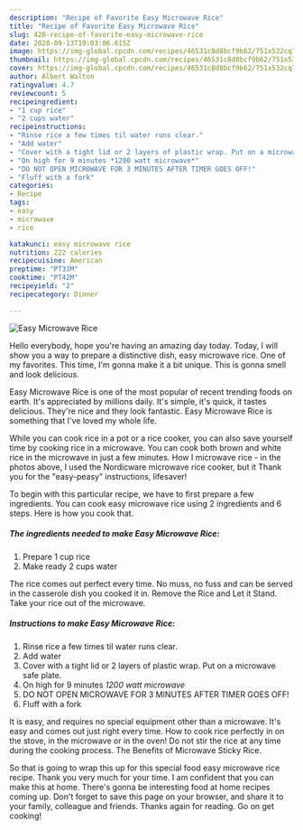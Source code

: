 ```yaml
---
description: "Recipe of Favorite Easy Microwave Rice"
title: "Recipe of Favorite Easy Microwave Rice"
slug: 420-recipe-of-favorite-easy-microwave-rice
date: 2020-09-13T19:03:06.615Z
image: https://img-global.cpcdn.com/recipes/46531c8d8bcf9b62/751x532cq70/easy-microwave-rice-recipe-main-photo.jpg
thumbnail: https://img-global.cpcdn.com/recipes/46531c8d8bcf9b62/751x532cq70/easy-microwave-rice-recipe-main-photo.jpg
cover: https://img-global.cpcdn.com/recipes/46531c8d8bcf9b62/751x532cq70/easy-microwave-rice-recipe-main-photo.jpg
author: Albert Walton
ratingvalue: 4.7
reviewcount: 5
recipeingredient:
- "1 cup rice"
- "2 cups water"
recipeinstructions:
- "Rinse rice a few times til water runs clear."
- "Add water"
- "Cover with a tight lid or 2 layers of plastic wrap. Put on a microwave safe plate."
- "On high for 9 minutes *1200 watt microwave*"
- "DO NOT OPEN MICROWAVE FOR 3 MINUTES AFTER TIMER GOES OFF!"
- "Fluff with a fork"
categories:
- Recipe
tags:
- easy
- microwave
- rice

katakunci: easy microwave rice 
nutrition: 222 calories
recipecuisine: American
preptime: "PT33M"
cooktime: "PT42M"
recipeyield: "2"
recipecategory: Dinner

---
```



![Easy Microwave Rice](https://img-global.cpcdn.com/recipes/46531c8d8bcf9b62/751x532cq70/easy-microwave-rice-recipe-main-photo.jpg)

Hello everybody, hope you're having an amazing day today. Today, I will show you a way to prepare a distinctive dish, easy microwave rice. One of my favorites. This time, I'm gonna make it a bit unique. This is gonna smell and look delicious.

Easy Microwave Rice is one of the most popular of recent trending foods on earth. It's appreciated by millions daily. It's simple, it's quick, it tastes delicious. They're nice and they look fantastic. Easy Microwave Rice is something that I've loved my whole life.

While you can cook rice in a pot or a rice cooker, you can also save yourself time by cooking rice in a microwave. You can cook both brown and white rice in the microwave in just a few minutes. How I microwave rice - in the photos above, I used the Nordicware microwave rice cooker, but it Thank you for the &#34;easy-peasy&#34; instructions, lifesaver!


To begin with this particular recipe, we have to first prepare a few ingredients. You can cook easy microwave rice using 2 ingredients and 6 steps. Here is how you cook that.

<!--inarticleads1-->

##### The ingredients needed to make Easy Microwave Rice:

1. Prepare 1 cup rice
1. Make ready 2 cups water


The rice comes out perfect every time. No muss, no fuss and can be served in the casserole dish you cooked it in. Remove the Rice and Let it Stand. Take your rice out of the microwave. 

<!--inarticleads2-->

##### Instructions to make Easy Microwave Rice:

1. Rinse rice a few times til water runs clear.
1. Add water
1. Cover with a tight lid or 2 layers of plastic wrap. Put on a microwave safe plate.
1. On high for 9 minutes *1200 watt microwave*
1. DO NOT OPEN MICROWAVE FOR 3 MINUTES AFTER TIMER GOES OFF!
1. Fluff with a fork


It is easy, and requires no special equipment other than a microwave. It&#39;s easy and comes out just right every time. How to cook rice perfectly in on the stove, in the microwave or in the oven! Do not stir the rice at any time during the cooking process. The Benefits of Microwave Sticky Rice. 

So that is going to wrap this up for this special food easy microwave rice recipe. Thank you very much for your time. I am confident that you can make this at home. There's gonna be interesting food at home recipes coming up. Don't forget to save this page on your browser, and share it to your family, colleague and friends. Thanks again for reading. Go on get cooking!
